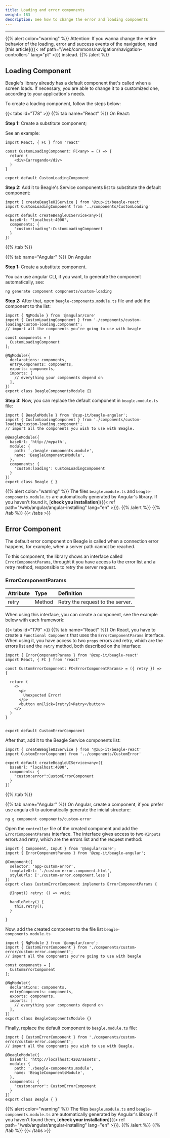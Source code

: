```yaml
---
title: Loading and error components
weight: 183
description: See how to change the error and loading components
---
```


---

{{% alert color="warning" %}}
Attention: If you wanna change the entire behavior of the loading, error and success events of the navigation, read [this article]({{< ref path="/web/commons/navigation/navigation-controllers" lang="pt" >}}) instead.
{{% /alert %}}

## Loading Component

Beagle's library already has a default component that's called when a screen loads. If necessary, you are able to change it to a customized one, according to your application's needs.

To create a loading component, follow the steps below:

{{< tabs id="T78" >}}
{{% tab name="React" %}}
On React:

**Step 1:** Create a substitute component;

See an example:

```text
import React, { FC } from 'react'

const CustomLoadingComponent: FC<any> = () => {
  return (
    <div>Carregando</div>
  )
}

export default CustomLoadingComponent
```

**Step 2:** Add it to Beagle's Service components list to substitute the default component:  

```text
import { createBeagleUIService } from '@zup-it/beagle-react'
import CustomLoadingComponent from '../components/CustomLoading'

export default createBeagleUIService<any>({
  baseUrl: "localhost:4000",
  components: {
    "custom:loading":CustomLoadingComponent
  }
})
```
{{% /tab %}}

{{% tab name="Angular" %}}
On Angular

**Step 1:** Create a substitute component. 

You can use angular CLI, if you want, to generate the component automatically, see: 

```text
ng generate component components/custom-loading
```

**Step 2:** After that, open `beagle-components.module.ts` file and add the component to the list: 

```text
import { NgModule } from '@angular/core'
import { CustomLoadingComponent } from './components/custom-loading/custom-loading.component';
// import all the components you're going to use with beagle

const components = [
  CustomLoadingComponent
];

@NgModule({
  declarations: components,
  entryComponents: components,
  exports: components,
  imports: [
    // everything your components depend on
  ],
})
export class BeagleComponentsModule {}

```

**Step 3:** Now, you can replace the default component in `beagle.module.ts` file:

```text
import { BeagleModule } from '@zup-it/beagle-angular';
import { CustomLoadingComponent } from './components/custom-loading/custom-loading.component';
// import all the components you wish to use with Beagle.

@BeagleModule({
  baseUrl: 'http://mypath',
  module: {
    path: './beagle-components.module',
    name: 'BeagleComponentsModule',
  },
  components: {
    'custom:loading': CustomLoadingComponent
  }
})
export class Beagle { }

```

{{% alert color="warning" %}}
The files  `beagle.module.ts` and `beagle-components.module.ts` are automatically generated by Angular's library. If you haven't found it, [**check you installation**]({{< ref path="/web/angular/angular-installing" lang="en" >}}).
{{% /alert %}}
{{% /tab %}}
{{< /tabs >}}

## Error Component

The default error component on Beagle is called when a connection error happens, for example, when a server path cannot be reached.

To this component, the library shows an interface called `ErrorComponentParams`, throught it you have access to the error list and a retry method, responsible to retry the server request. 

### ErrorComponentParams

| Attribute | Type | Definition |
| :--- | :--- | :--- |
| retry | Method | Retry the request to the server. |

When using this interface, you can create a component, see the example below with each framework:

{{< tabs id="T79" >}}
{{% tab name="React" %}}
On React, you have to create a `Functional Component` that uses the `ErrorComponentParams` interface. When using it, you have access to two `props` errors and retry, which are the errors list and the `retry` method, both described on the interface: 

```text
import { ErrorComponentParams } from '@zup-it/beagle-react'
import React, { FC } from 'react'

const CustomErrorComponent: FC<ErrorComponentParams> = ({ retry }) => {

  return (
    <>
      <p>
        Unexpected Error!
      </p>
      <button onClick={retry}>Retry</button>
    </>
  )
}


export default CustomErrorComponent
```

After that, add it to the Beagle Service components list: 

```text
import { createBeagleUIService } from '@zup-it/beagle-react'
import CustomErrorComponent from '../components/CustomError'

export default createBeagleUIService<any>({
  baseUrl: "localhost:4000",
  components: {
    "custom:error":CustomErrorComponent
  }
})
```
{{% /tab %}}

{{% tab name="Angular" %}}
On Angular, create a component, if you prefer use angula cli to automatically generate the inicial structure: 

```text
ng g component components/custom-error
```

Open the  `controller` file of the created component and add the `ErrorComponentParams` interface.  The interface gives access to two `@Inputs` errors and retry, which are the errors list and the request method: 

```text
import { Component, Input } from '@angular/core';
import { ErrorComponentParams } from '@zup-it/beagle-angular';

@Component({
  selector: 'app-custom-error',
  templateUrl: './custom-error.component.html',
  styleUrls: ['./custom-error.component.less']
})
export class CustomErrorComponent implements ErrorComponentParams {

  @Input() retry: () => void;

  handleRetry() {
    this.retry();
  }

}
```

Now, add the created component to the file list `beagle-components.module.ts`

```text
import { NgModule } from '@angular/core';
import { CustomErrorComponent } from './components/custom-error/custom-error.component';
// import all the components you're going to use with beagle

const components = [
  CustomErrorComponent
];

@NgModule({
  declarations: components,
  entryComponents: components,
  exports: components,
  imports: [
    // everything your components depend on
  ],
})
export class BeagleComponentsModule {}

```

Finally, replace the default component to `beagle.module.ts` file:

```text
import { CustomErrorComponent } from './components/custom-error/custom-error.component';
// import all the components you wish to use with Beagle.

@BeagleModule({
  baseUrl: 'http://localhost:4202/assets',
  module: {
    path: './beagle-components.module',
    name: 'BeagleComponentsModule',
  },
  components: {
    'custom:error': CustomErrorComponent
  }
})
export class Beagle { }
```

{{% alert color="warning" %}}
The files  `beagle.module.ts` and `beagle-components.module.ts` are automatically generated by Angular's library. If you haven't found them, [**check your installation**]({{< ref path="/web/angular/angular-installing" lang="en" >}}).
{{% /alert %}}
{{% /tab %}}
{{< /tabs >}}
